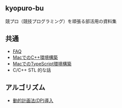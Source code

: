 ## kyopuro-bu

競プロ（競技プログラミング）を頑張る部活用の資料集

## 共通
- [FAQ](./faq.md)
- [MacでのC++環境構築](./cpp_mac.md)
- [MacでのTypeScript環境構築](./typescript_mac.md)
- C/C++ STL 的な話

## アルゴリズム
- [動的計画法(DP)導入](./algorithm/dp-b.md)
